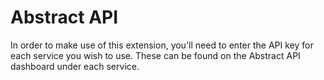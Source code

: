 # Abstract API

In order to make use of this extension, you'll need to enter the API key for each service you wish to use. These can be found on the Abstract API dashboard under each service.
